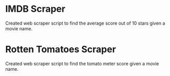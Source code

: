 # IMDB Scraper
Created web scraper script to find the average score out of 10 stars given a movie name.

# Rotten Tomatoes Scraper
Created web scraper script to find the tomato meter score given a movie name.